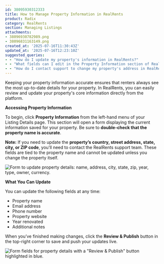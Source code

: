 ```yaml
---
id: 38095930312333
title: How to Manage Property Information in RealRents
product: Radix
category: RealRents
section: Managing Listings
attachments:
- 38096930782989.png
- 38096831163149.png
created_at: '2025-07-16T11:30:43Z'
updated_at: '2025-07-16T12:23:10Z'
suggested_queries:
- - "How do I update my property's information in RealRents?"
- - "What fields can I edit in the Property Information section of RealRents?"
- - "How do I contact support to change my property's address in RealRents?"
---
```

Keeping your property information accurate ensures that renters always see the most up-to-date details for your property. In RealRents, you can easily review and update your property's core information directly from the platform.

**Accessing Property Information**

To begin, click **Property Information** from the left-hand menu of your Listing Details page. This section will open a form displaying the current information saved for your property. Be sure to **double-check that the property name is accurate**.

**Note:** If you need to update the **property’s country, street address, state, city, or ZIP code**, you’ll need to contact the RealRents support team. These fields are tied to the property name and cannot be updated unless you change the property itself.

![Form to update property details: name, address, city, state, zip, year, type, owner, currency.](attachments/38096930782989.png)

**What You Can Update**

You can update the following fields at any time:

* Property name
* Email address
* Phone number
* Property website
* Year renovated
* Additional notes

When you’ve finished making changes, click the **Review & Publish** button in the top-right corner to save and push your updates live.

![Form fields for property details with a "Review & Publish" button highlighted in blue.](attachments/38096831163149.png)
